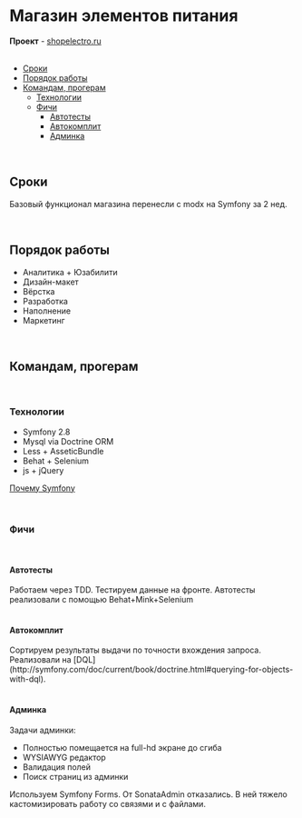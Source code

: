 # Магазин элементов питания
**Проект** - [shopelectro.ru](https://www.shopelectro.ru)
<br><br>

- [Сроки](#period)
- [Порядок работы](#work-order)
- [Командам, прогерам](#4teams)
  - [Технологии](#technologies)
  - [Фичи](#features)
    - [Автотесты](#autotests)
    - [Автокомплит](#autocomplete)
    - [Админка](#admin-panel)

<br>
<h2 id="period">Сроки</h2>

Базовый функционал магазина перенесли с modx на Symfony за 2 нед.

<br>
<h2 id="work-order">Порядок работы</h2>

- Аналитика + Юзабилити
- Дизайн-макет
- Вёрстка
- Разработка
- Наполнение
- Маркетинг

<br>
<h2 id="4teams">Командам, прогерам</h2>

<br>
<h3 id="technologies">Технологии</h3>

- Symfony 2.8
- Mysql via Doctrine ORM
- Less + AsseticBundle
- Behat + Selenium
- js + jQuery


[Почему Symfony](http://dev.fidals.com/blog/se-project.html#why-symfony)

<br>
<h3 id="features">Фичи</h3>
<br>
<h4 id="autotests">Автотесты</h4>
Работаем через TDD. Тестируем данные на фронте.
Автотесты реализовали с помощью Behat+Mink+Selenium

<br>
<br>
<h4 id="autocomplete">Автокомплит</h4>
Сортируем результаты выдачи по точности вхождения запроса.
Реализовали на [DQL](http://symfony.com/doc/current/book/doctrine.html#querying-for-objects-with-dql).

<br>
<br>
<h4 id="admin-panel">Админка</h4>

Задачи админки:
- Полностью помещается на full-hd экране до сгиба
- WYSIAWYG редактор
- Валидация полей
- Поиск страниц из админки

Используем Symfony Forms.
От SonataAdmin отказались. В ней тяжело кастомизировать работу со связями и с файлами.